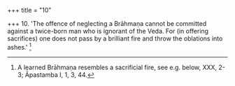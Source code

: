 +++
title = "10"

+++
10. 'The offence of neglecting a Brāhmaṇa cannot be committed against a twice-born man who is ignorant of the Veda. For (in offering sacrifices) one does not pass by a brilliant fire and throw the oblations into ashes.' [^8] 


[^8]:  A learned Brāhmaṇa resembles a sacrificial fire, see e.g. below, XXX, 2-3; Āpastamba I, 1, 3, 44.
